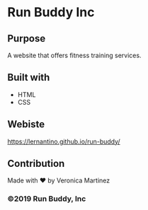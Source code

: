 # Run Buddy Inc

## Purpose
A website that offers fitness training services.

## Built with

* HTML 
* CSS

## Webiste
https://lernantino.github.io/run-buddy/

## Contribution
Made with ❤️ by Veronica Martinez

### ©️2019 Run Buddy, Inc
